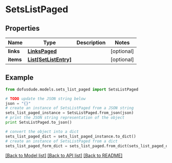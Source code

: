 # SetsListPaged


## Properties

Name | Type | Description | Notes
------------ | ------------- | ------------- | -------------
**links** | [**LinksPaged**](LinksPaged.md) |  | [optional] 
**items** | [**List[SetListEntry]**](SetListEntry.md) |  | [optional] 

## Example

```python
from dofusdude.models.sets_list_paged import SetsListPaged

# TODO update the JSON string below
json = "{}"
# create an instance of SetsListPaged from a JSON string
sets_list_paged_instance = SetsListPaged.from_json(json)
# print the JSON string representation of the object
print SetsListPaged.to_json()

# convert the object into a dict
sets_list_paged_dict = sets_list_paged_instance.to_dict()
# create an instance of SetsListPaged from a dict
sets_list_paged_form_dict = sets_list_paged.from_dict(sets_list_paged_dict)
```
[[Back to Model list]](../README.md#documentation-for-models) [[Back to API list]](../README.md#documentation-for-api-endpoints) [[Back to README]](../README.md)


